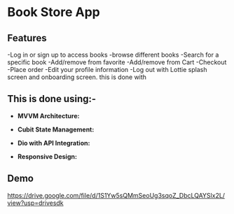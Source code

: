 # Book Store App 
 
## Features
-Log in or sign up to access books
-browse different books
-Search for a specific book
-Add/remove from favorite
-Add/remove from Cart
-Checkout
-Place order
-Edit your profile information
-Log out
with Lottie splash screen and onboarding screen.
this is done with

## This is done using:-
- **MVVM Architecture:** 

- **Cubit State Management:** 

- **Dio  with API Integration:** 

- **Responsive Design:** 


## Demo
https://drive.google.com/file/d/1S1Yw5sQMmSeoUg3sqoZ_DbcLQAYSlx2L/view?usp=drivesdk
